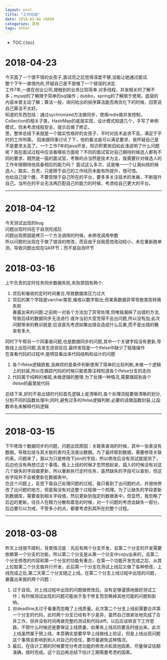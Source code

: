 ```yaml
---
layout: post
title: "工作总结"
date: 2018-03-08 +0800
categories: 其他
tags: other
---
```


* TOC
{:toc}



# 2018-04-23
今天面了一个很不错的女孩子,面试完之后觉得深度不够,没能让她通过面试.    
整个下午一直很内疚,怀疑自己是不是做了一个错误的决定.     
工作7年,一直在创业公司,接触到的业务比较简单.对多线程、并发相关的了解不多；mysql的了解限于简单的sql操作；dubbo，spring的了解限于使用，底层的内容未曾主动了解；算法一般，询问给出的排序算法能否再优化下的时候，回答说自己算法不太好。    
知道的东西包括：通过sychronized方法做同步，使用redis做并发控制，Collection的相关子类，HashMap的底层实现，设计模式知道几个，手写了单例模式，但未考虑线程安全，提示后做了修正。    
恩，整体总结下来就是一个踏实性格好的女孩子，平时对技术追求不高，满足于平时的工作所需。
回来跟同事讨论了下，他的看法是可以满足要求，我怀疑自己是不是要求太高了。一个工作7年的java开发，知识积累依旧如此浅说明了什么问题呢？我在面试过程中应该看哪些方面呢？不同的面试官对自己期待的候选人都有不同的要求，既然是一面的面试官，考察的点当然是技术为主，我需要针对候选人的工作年限期待他具备相应的能力吗？ 面试这么多次，这是唯一一个让我纠结的候选人，踏实、负责，只是限于自己的工作经历未能有所提升，很可惜。    
也给自己提个醒，不要受限于自己所在的平台，要多多关注技术的发展，不断提升自己。当所在的平台无法再匹配自己的能力的时候，考虑给自己更大的平台。


***
# 2018-04-12
今天测试出现的bug    
问题出现时间在于自测完成后    
问题出现原因是拷贝一个方法调用的时候，未修改调用参数    
所以问题的出现在于做了错误的修改，而且由于自我感觉改动较小，未在重新跑单测，导致问题出现在QA环节；而不是自测环节


# 2018-03-16

上午负责的定时任务同步数据失败,失败原因有两个:
1. 贷后和催收的定时时间重合,导致数据库压力过大
2. 贷后的某个字段是varchar类型,催收以数字取出;但某条数据异常导致类型转换失败    
暴露出来的问题:之前统一对各个方法加了异常处理,但唯独漏掉了出错的方法,导致后续的数据同步无法进行.或许当初大意觉得不会出问题,所以没有加;此次问题带来的教训就是:应该首先考虑如果出错会造成什么后果,而不是出错的概率有多大.

同时下午帮另一个同事查问题,也是数据同步的问题,其中一个关键字段没有更新,导致线上出现问题,且发生连锁反应.最终发现是一个ifelse中缺少了赋值操作    
在查看代码的过程中,能明显看出来代码结构和设计的问题
1. 各个ifelse逻辑嵌套,且麻烦的是条件判断使用了简单的比较判断,未做一个逻辑上的封装,所以在跟踪代码的时候只能依靠注释知道各个ifelse分支的走向
2. 代码属于纯粹的堆砌,未做逻辑的整理.为了处理一种情况,需要跟踪到各个ifelse的最里层代码

总结下来,好的不易出错的代码首先逻辑上是清晰的,各个处理流程要做清晰的划分,分到不同的函数处理中;同时,避免过多的ifelse逻辑判断,必要的话做函数封装,让函数命名来解释代码逻辑

***
# 2018-03-15

下午修改个数据同步的问题，问题出现原因：关联表查询的时候，其中一张表没有数据，导致后续与其关联的表均无法查出数据。为了最终取到数据，需要修改关联的表。问题来了，我以为只是修改下join的字段，所以修改后没有测试就提测了，后边也没有再想过这个事情。晚上上线的时候才忽然想起来，插入的时候没有对这几个缺失的字段做更新，所以重新执行定时任务，虽然缺失的字段可以查到，但这些字段并不会被更新在数据表中。    
在这个问题上，反思下我自己处理问题的过程，我只看到了出问题的点，并很快修改了出问题的地方，但是我没有对这整个过程做一个梳理。为了让缺失的字段更新到数据库，需要查到相关字段值，然后更新到指定的数据表中，但显然，我忽略了后边的更新。往往人在精力分散和着急的时候，对一个问题的考虑会缺失一部分，后边要引以为戒，不管多小的点，都要考虑到其所在的整个过程。


***
# 2018-03-08

昨天上线很不顺利，背景情况是：先后有两个分支开发，且第二个分支的开发需要依赖第一个分支的功能，所以第二个分支是从第一个分支中copy出来的，且第二个分支修改的内容和第一个分支的功能有重合。在第一个功能开发完成之后，从其上拉取第二个分支做并行开发，此后第一个分支在测试上线后又做了各种修改，上线完成之后,第二天第二个分支随之上线。在第二个分支上线过程中出现的问题，暴露出来我的两个问题：    

1. 过于自信。对上线过程中出现的问题做修改后，没有足够谨慎地做好测试工作；有时候测试出现的问题可能由于急于修复而忽略掉其他可能的问题和影响。
2. 对deadline太过于看重而忽略了上线质量。此次第二个分支上线前需要合并第一个分支的代码，此时两个分支已经有不少差异，虽然自己很紧张地完成了合并工作，但并没有时间再做完整的测试和代码diff。以后应该转变下工作思路，不管什么时候还是要保证上线质量，如果有上线风险要及时提出来。此次上线虽然属于预上线，本意确实是要早早上线做线上验证，但是上线出现问题这个事情会影响到别人对自己的信任，要尽量避免这种情况。
3. 最后，在估计工期的时候要充分考虑功能的修改点和其他因素，尽量保证估期准确，按时完成。这个后边再总结下估计工期需要考虑的因素。
